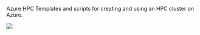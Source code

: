 Azure HPC
Templates and scripts for creating and using an HPC cluster on Azure.

<a href="https://portal.azure.com/#create/Microsoft.Template/uri/https%3A%2F%2Fraw.githubusercontent.com%2Fbowulf72%2Fazhpc%2Fhb-instance-existing-vnet%2Fazuredeploy.json" target="_blank">
    <img src="http://azuredeploy.net/deploybutton.png" />
</a>
